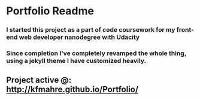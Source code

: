 # Portfolio Readme

### I started this project as a part of code coursework for my front-end web developer nanodegree with Udacity
### Since completion I've completely revamped the whole thing, using a jekyll theme I have customized heavily.

## Project active @: http://kfmahre.github.io/Portfolio/
